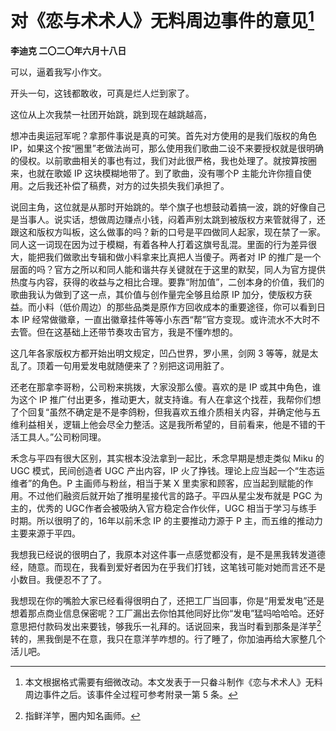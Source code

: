 # 对《恋与术术人》无料周边事件的意见[^1] 
**李迪克	二〇二〇年六月十八日**

可以，逼着我写小作文。

开头一句，这钱都敢收，可真是烂人烂到家了。

这位从上次我禁一社团开始跳，跳到现在越跳越高，

想冲击奥运冠军呢？拿那件事说是真的可笑。首先对方使用的是我们版权的角色 IP，如果这个按“圈里”老做法尚可，那么使用我们歌曲二设不来要授权就是很明确的侵权。以前歌曲相关的事也有过，我们对此很严格，我也处理了。就按算按圈来，也就在歌姬 IP 这块模糊地带了。到了歌曲，没有哪个P 主能允许你擅自使用。之后我还补偿了稿费，对方的过失损失我们承担了。

说回主角，这位就是从那时开始跳的。举个旗子也想鼓动着搞一波，跳的好像自己是当事人。说实话，想做周边赚点小钱，闷着声别太跳到被版权方来管就得了，还跟这和版权方叫板，这么做事的吗？新的口号是平四做同人起家，现在禁了一家。同人这一词现在因为过于模糊，有着各种人打着这旗号乱混。里面的行为差异很大，能把我们做歌出专辑和做小料拿来比真把人当傻子。两者对 IP 的推广是一个层面的吗？官方之所以和同人能和谐共存关键就在于这里的默契，同人为官方提供热度与内容，获得的收益与之相比合理。要靠“附加值”，二创本身的价值，我们的歌曲我认为做到了这一点，其价值与创作量完全够且给原 IP 加分，使版权方获益。而小料（低价周边）的那些品类是原作方回收成本的重要途径，你可以看到日本 IP 经常做徽章，一直出徽章挂件等等小东西“帮”官方变现。或许流水不大时不去管。但在这基础上还带节奏攻击官方，我是不懂咋想的。

这几年各家版权方都开始出明文规定，凹凸世界，罗小黑，剑网 3 等等，就是太乱了。顶着一句用爱发电就随便来了？别把这词用脏了。

还老在那拿李哥粉，公司粉来挑拨，大家没那么傻。喜欢的是 IP 或其中角色，谁为这个 IP 推广付出更多，推动更大，就支持谁。有人在拿这个找茬，我帮你们想了个回复“虽然不确定是不是李鸽粉，但我喜欢五维介质相关内容，并确定他与五维利益相关，逻辑上他会尽全力整活。这是我所希望的，目前看来，他是不错的干活工具人。”公司粉同理。

禾念与平四有很大区别，其实根本没法拿到一起比，禾念早期是想走类似 Miku 的 UGC 模式，民间创造者 UGC 产出内容，IP 火了挣钱。理论上应当起一个“生态运维者”的角色。P 主画师与粉丝，相当于某 X 里卖家和顾客，应当起到赋能的作用。不过他们融资后就开始了推明星接代言的路子。平四从星尘发布就是 PGC 为主的，优秀的 UGC作者会被吸纳入官方稳定合作伙伴，UGC 相当于学习与练手时期。所以很明了的，16年以前禾念 IP 的主要推动力源于 P 主，而五维的推动力主要来源于平四。

我想我已经说的很明白了，我原本对这件事一点感觉都没有，是不是黑我转发道德经，随意。而现在，我看到爱好者因为在乎我们打钱，这笔钱可能对她而言还不是小数目。我便忍不了了。

我想现在你的嘴脸大家已经看得很明白了，还把工厂当回事，你是“用爱发电”还是想着那点商业信息保密呢？工厂漏出去你怕其他同好比你“发电”猛吗哈哈哈。还好意思把付款码发出来要钱，够我乐一礼拜的。话说回来，我当时看到那条是洋芋[^2]转的，黑我倒是不在意，我只在意洋芋咋想的。行了睡了，你加油再给大家整几个活儿吧。

[^1]: 本文根据格式需要有细微改动。本文发表于一只畚斗制作《恋与术术人》无料周边事件之后。该事件全过程可参考附录一第 5 条。
[^2]: 指鲜洋竽，圈内知名画师。
